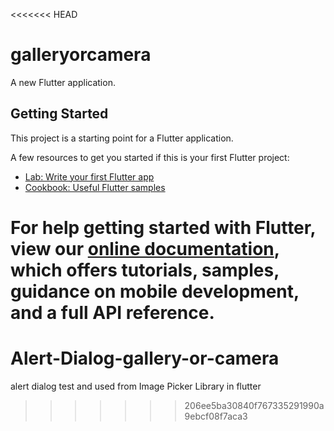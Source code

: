 <<<<<<< HEAD
# galleryorcamera

A new Flutter application.

## Getting Started

This project is a starting point for a Flutter application.

A few resources to get you started if this is your first Flutter project:

- [Lab: Write your first Flutter app](https://flutter.dev/docs/get-started/codelab)
- [Cookbook: Useful Flutter samples](https://flutter.dev/docs/cookbook)

For help getting started with Flutter, view our
[online documentation](https://flutter.dev/docs), which offers tutorials,
samples, guidance on mobile development, and a full API reference.
=======
# Alert-Dialog-gallery-or-camera
alert dialog test and used from Image Picker Library in flutter
>>>>>>> 206ee5ba30840f767335291990a9ebcf08f7aca3
